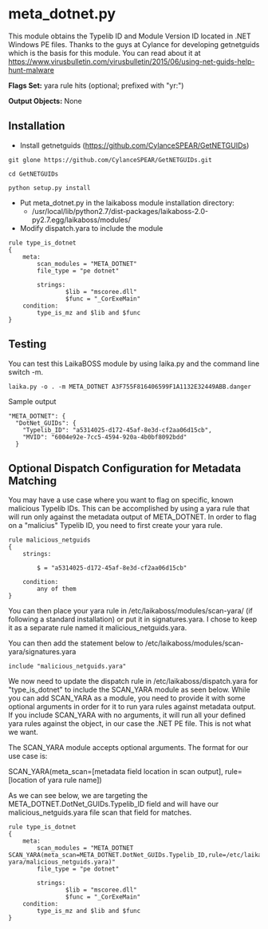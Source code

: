 meta_dotnet.py
================

This module obtains the Typelib ID and Module Version ID located in .NET Windows PE files. Thanks to the guys at Cylance for developing getnetguids which is the basis for 
this module. You can read about it at https://www.virusbulletin.com/virusbulletin/2015/06/using-net-guids-help-hunt-malware 

**Flags Set:** yara rule hits (optional; prefixed with "yr:")

**Output Objects:** None

Installation
---
* Install getnetguids (https://github.com/CylanceSPEAR/GetNETGUIDs)
```
git glone https://github.com/CylanceSPEAR/GetNETGUIDs.git

cd GetNETGUIDs

python setup.py install 
```
* Put meta_dotnet.py in the laikaboss module installation directory:
  * /usr/local/lib/python2.7/dist-packages/laikaboss-2.0-py2.7.egg/laikaboss/modules/
* Modify dispatch.yara to include the module
```
rule type_is_dotnet
{
    meta:
        scan_modules = "META_DOTNET"
        file_type = "pe dotnet"

        strings:
                $lib = "mscoree.dll"
                $func = "_CorExeMain"
    condition:
        type_is_mz and $lib and $func
}

```

Testing
---
You can test this LaikaBOSS module by using laika.py and the command line switch -m. 
```
laika.py -o . -m META_DOTNET A3F755F816406599F1A1132E32449ABB.danger
```

Sample output
```
"META_DOTNET": {
  "DotNet_GUIDs": {
	"Typelib_ID": "a5314025-d172-45af-8e3d-cf2aa06d15cb",
	"MVID": "6004e92e-7cc5-4594-920a-4b0bf8092bdd"
  }
```

Optional Dispatch Configuration for Metadata Matching
---
You may have a use case where you want to flag on specific, known malicious Typelib IDs. This can be accomplished by using a yara rule that will 
run only against the metadata output of META_DOTNET. In order to flag on a "malicius" Typelib ID, you need to first create your yara rule.

```
rule malicious_netguids
{
    strings:

        $ = "a5314025-d172-45af-8e3d-cf2aa06d15cb"

    condition:
		any of them
}
```

You can then place your yara rule in /etc/laikaboss/modules/scan-yara/ (if following a standard installation) or put it in signatures.yara. I chose
to keep it as a separate rule named it malicious_netguids.yara.

You can then add the statement below to /etc/laikaboss/modules/scan-yara/signatures.yara

```
include "malicious_netguids.yara"
```

We now need to update the dispatch rule in /etc/laikaboss/dispatch.yara for "type_is_dotnet" to include the SCAN_YARA module as seen below. While you can add SCAN_YARA
as a module, you need to provide it with some optional arguments in order for it to run yara rules against metadata output. If you include SCAN_YARA with no arguments,
it will run all your defined yara rules against the object, in our case the .NET PE file. This is not what we want.

The SCAN_YARA module accepts optional arguments. The format for our use case is:

SCAN_YARA(meta_scan=[metadata field location in scan output], rule=[location of yara rule name])

As we can see below, we are targeting the META_DOTNET.DotNet_GUIDs.Typelib_ID field and will have our malicious_netguids.yara file scan that field for matches.

```
rule type_is_dotnet
{
    meta:
        scan_modules = "META_DOTNET SCAN_YARA(meta_scan=META_DOTNET.DotNet_GUIDs.Typelib_ID,rule=/etc/laikaboss/modules/scan-yara/malicious_netguids.yara)"
        file_type = "pe dotnet"

        strings:
                $lib = "mscoree.dll"
                $func = "_CorExeMain"
    condition:
        type_is_mz and $lib and $func
}
```
